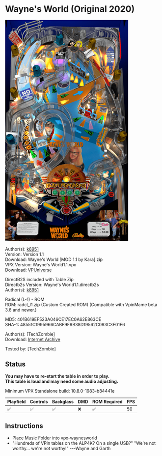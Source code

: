 # Wayne's World (Original 2020)

![Table Preview](../../images/vpx-waynesworld.png)

Author(s): [k8951](https://vpuniverse.com/profile/28646-k8951/)  
Version: Version 1.1  
Download: Wayne's World [MOD 1.1 by Kara].zip  
VPX Version: Wayne's World1.1.vpx  
Download: [VPUniverse](https://vpuniverse.com/files/file/5997-wayne%e2%80%99s-world/)

DirectB2S included with Table Zip  
Directb2s Version: Wayne's World1.1.directb2s  
Author(s): [k8951](https://vpuniverse.com/profile/28646-k8951/) 

Radical (L-1) - ROM  
ROM: radcl_l1.zip (Custom Created ROM) (Compatible with VpinMame beta 3.6 and newer.)

MD5: 401B619EF523A046CE17EC0A62E863CE  
SHA-1: 48551C1995966CABF9F9B38D19562C093C3F01F6

Author(s): [TechZombie]  
Download: [Internet Archive](https://archive.org/details/radcl_l1)

Tested by:
[TechZombie]

## Status 

**You may have to re-start the table in order to play.**  
**This table is loud and may need some audio adjusting.**

Minimum VPX Standalone build: 10.8.0-1983-b84441e

| Playfield | Controls | Backglass | DMD | ROM Required | FPS | 
|-----------|----------|-----------|-----|--------------|-----|
| :white_check_mark: | :white_check_mark: | :white_check_mark: | :x: | :white_check_mark: | 50 |

## Instructions

- Place Music Folder into vpx-waynesworld
- "Hundreds of VPin tables on the ALP4K? On a single USB?"  "We're not worthy... we're not worthy!" ---Wayne and Garth
